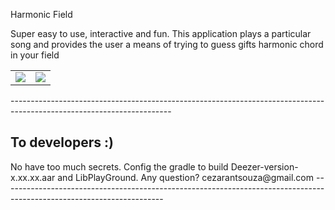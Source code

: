 Harmonic Field 

Super easy to use, interactive and fun. This application plays a particular song and provides the user a means of trying to guess gifts harmonic chord in your field

<table>
 <tr>
   <td>
  <img src="https://lh3.googleusercontent.com/c_w5n0yJdZ4zgat_2WH3y3bbWf1Mb1A1WRnFG9g-cTrmohiBldVfJO4BHRTusMJKig=h900" />
    </td>
    <td>
    <img src="https://lh3.googleusercontent.com/2-VqUKhK6oKNnuG3q0p3NbZigmgGw41hMnbCqdBAF5tq_UdkgX7qUdyY4OpyZ2azLZ8=h900"     />
    </td>
  </tr>
  </table>
----------------------------------------------------------------------------------------------------------------------
<br>
<h2>To developers :) </h2>
No have too much secrets. Config the gradle to build Deezer-version-x.xx.xx.aar and LibPlayGround. 
Any question? cezarantsouza@gmail.com 
----------------------------------------------------------------------------------------------------------------------
